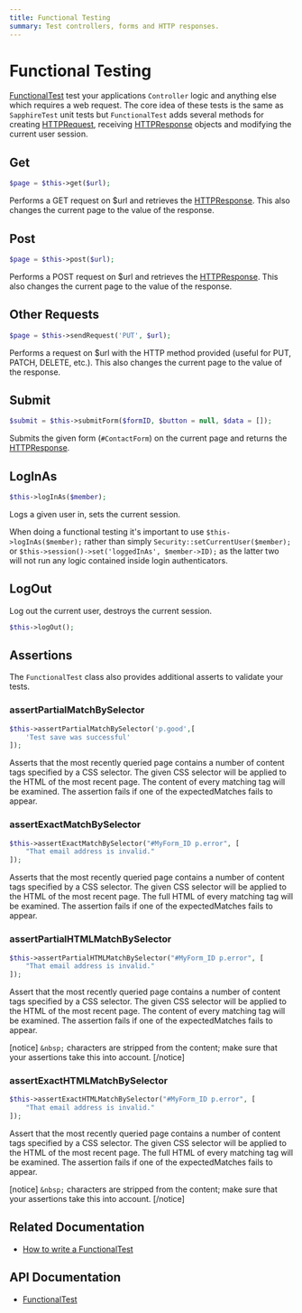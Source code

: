 ```yaml
---
title: Functional Testing
summary: Test controllers, forms and HTTP responses.
---
```


# Functional Testing

[FunctionalTest](api:SilverStripe\Dev\FunctionalTest) test your applications `Controller` logic and anything else which requires a web request. The 
core idea of these tests is the same as `SapphireTest` unit tests but `FunctionalTest` adds several methods for 
creating [HTTPRequest](api:SilverStripe\Control\HTTPRequest), receiving [HTTPResponse](api:SilverStripe\Control\HTTPResponse) objects and modifying the current user session.

## Get

```php
$page = $this->get($url);
```

Performs a GET request on $url and retrieves the [HTTPResponse](api:SilverStripe\Control\HTTPResponse). This also changes the current page to the value
of the response.

## Post
```php
$page = $this->post($url);
```

Performs a POST request on $url and retrieves the [HTTPResponse](api:SilverStripe\Control\HTTPResponse). This also changes the current page to the value
of the response.

## Other Requests
```php
$page = $this->sendRequest('PUT', $url);
```

Performs a request on $url with the HTTP method provided (useful for PUT, PATCH, DELETE, etc.). This also changes the current page to the value of the response.

## Submit


```php
$submit = $this->submitForm($formID, $button = null, $data = []);
```

Submits the given form (`#ContactForm`) on the current page and returns the [HTTPResponse](api:SilverStripe\Control\HTTPResponse).

## LogInAs


```php
$this->logInAs($member);
```

Logs a given user in, sets the current session.

When doing a functional testing it's important to use `$this->logInAs($member);` rather than simply `Security::setCurrentUser($member);` or `$this->session()->set('loggedInAs', $member->ID);` as the latter two will not run any logic contained inside login authenticators.

## LogOut

Log out the current user, destroys the current session.

```php
$this->logOut();
```

## Assertions

The `FunctionalTest` class also provides additional asserts to validate your tests.

### assertPartialMatchBySelector


```php
$this->assertPartialMatchBySelector('p.good',[
    'Test save was successful'
]);
```

Asserts that the most recently queried page contains a number of content tags specified by a CSS selector. The given CSS 
selector will be applied to the HTML of the most recent page. The content of every matching tag will be examined. The 
assertion fails if one of the expectedMatches fails to appear.


### assertExactMatchBySelector


```php
$this->assertExactMatchBySelector("#MyForm_ID p.error", [
    "That email address is invalid."
]);
```

Asserts that the most recently queried page contains a number of content tags specified by a CSS selector. The given CSS 
selector will be applied to the HTML of the most recent page. The full HTML of every matching tag will be examined. The 
assertion fails if one of the expectedMatches fails to appear. 

### assertPartialHTMLMatchBySelector

```php
$this->assertPartialHTMLMatchBySelector("#MyForm_ID p.error", [
    "That email address is invalid."
]);
```

Assert that the most recently queried page contains a number of content tags specified by a CSS selector. The given CSS 
selector will be applied to the HTML of the most recent page. The content of every matching tag will be examined. The 
assertion fails if one of the expectedMatches fails to appear.

[notice]
`&nbsp;` characters are stripped from the content; make sure that your assertions take this into account.
[/notice]

### assertExactHTMLMatchBySelector
```php
$this->assertExactHTMLMatchBySelector("#MyForm_ID p.error", [
    "That email address is invalid."
]);
```

Assert that the most recently queried page contains a number of content tags specified by a CSS selector. The given CSS 
selector will be applied to the HTML of the most recent page.  The full HTML of every matching tag will be examined. The 
assertion fails if one of the expectedMatches fails to appear.

[notice]
`&nbsp;` characters are stripped from the content; make sure that your assertions take this into account.
[/notice]

## Related Documentation

* [How to write a FunctionalTest](how_tos/write_a_functionaltest)

## API Documentation

* [FunctionalTest](api:SilverStripe\Dev\FunctionalTest)

